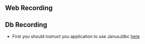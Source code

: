 ## Web Recording

## Db Recording

* First you should instruct you application to use JanusJdbc [here](../../jdbc.md)

